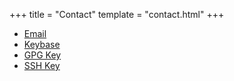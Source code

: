 +++
title = "Contact"
template = "contact.html"
+++

-	[Email](mailto:remexre@gmail.com)
-	[Keybase](https://keybase.io/remexre)
-	[GPG Key](remexre.asc)
-	[SSH Key](id_rsa.pub)
